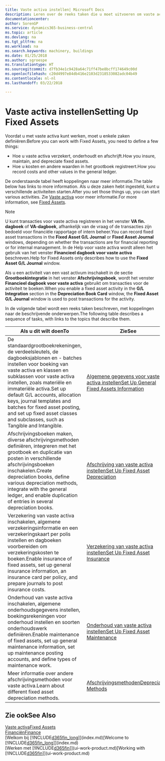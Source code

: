 ```yaml
---
title: Vaste activa instellen| Microsoft Docs
description: Leren over de reeks taken die u moet uitvoeren om vaste activa in te stellen, zoals machines of gebouwen.
documentationcenter: 
author: SorenGP
ms.service: dynamics365-business-central
ms.topic: article
ms.devlang: na
ms.tgt_pltfrm: na
ms.workload: na
ms.search.keywords: machinery, buildings
ms.date: 01/25/2018
ms.author: sgroespe
ms.translationtype: HT
ms.sourcegitcommit: d7fb34e1c9428a64c71ff47be8bcff174649c00d
ms.openlocfilehash: c20d4997e84db416e2103d2318533082adc04b49
ms.contentlocale: nl-nl
ms.lasthandoff: 03/22/2018

---
```

# <a name="setting-up-fixed-assets"></a><span data-ttu-id="9c7a5-103">Vaste activa instellen</span><span class="sxs-lookup"><span data-stu-id="9c7a5-103">Setting Up Fixed Assets</span></span>
<span data-ttu-id="9c7a5-104">Voordat u met vaste activa kunt werken, moet u enkele zaken definiëren:</span><span class="sxs-lookup"><span data-stu-id="9c7a5-104">Before you can work with Fixed Assets, you need to define a few things:</span></span>  

* <span data-ttu-id="9c7a5-105">Hoe u vaste activa verzekert, onderhoudt en afschrijft.</span><span class="sxs-lookup"><span data-stu-id="9c7a5-105">How you insure, maintain, and depreciate fixed assets.</span></span>  
* <span data-ttu-id="9c7a5-106">Hoe u kosten en andere waarden in het grootboek registreert.</span><span class="sxs-lookup"><span data-stu-id="9c7a5-106">How you record costs and other values in the general ledger.</span></span>  

<span data-ttu-id="9c7a5-107">De onderstaande tabel heeft koppelingen naar meer informatie.</span><span class="sxs-lookup"><span data-stu-id="9c7a5-107">The table below has links to more information.</span></span> <span data-ttu-id="9c7a5-108">Als u deze zaken hebt ingesteld, kunt u verschillende activiteiten starten.</span><span class="sxs-lookup"><span data-stu-id="9c7a5-108">After you set those things up, you can start various activities.</span></span> <span data-ttu-id="9c7a5-109">Zie [Vaste activa](fa-manage.md) voor meer informatie.</span><span class="sxs-lookup"><span data-stu-id="9c7a5-109">For more information, see [Fixed Assets](fa-manage.md).</span></span>  

> [!NOTE]  
>   <span data-ttu-id="9c7a5-110">U kunt transacties voor vaste activa registreren in het venster **VA fin. dagboek** of **VA-dagboek**, afhankelijk van de vraag of de transacties zijn bedoeld voor financiële rapportage of intern beheer.</span><span class="sxs-lookup"><span data-stu-id="9c7a5-110">You can record fixed asset transactions in the **Fixed Asset G/L Journal** or **Fixed Asset Journal** windows, depending on whether the transactions are for financial reporting or for internal management.</span></span> <span data-ttu-id="9c7a5-111">In de Help voor vaste activa wordt alleen het gebruik van het venster **Financieel dagboek voor vaste activa** beschreven.</span><span class="sxs-lookup"><span data-stu-id="9c7a5-111">Help for Fixed Assets only describes how to use the **Fixed Asset G/L Journal** window.</span></span>  

<span data-ttu-id="9c7a5-112">Als u een activiteit van een vast activum inschakelt in de sectie **Grootboekintegratie** in het venster **Afschrijvingsboek**, wordt het venster **Financieel dagboek voor vaste activa** gebruikt om transacties voor de activiteit te boeken.</span><span class="sxs-lookup"><span data-stu-id="9c7a5-112">When you enable a fixed asset activity in the **G/L Integration** section in the **Depreciation Book Card** window, the **Fixed Asset G/L Journal** window is used to post transactions for the activity.</span></span>

<span data-ttu-id="9c7a5-113">In de volgende tabel wordt een reeks taken beschreven, met koppelingen naar de beschrijvende onderwerpen.</span><span class="sxs-lookup"><span data-stu-id="9c7a5-113">The following table describes a sequence of tasks, with links to the topics that describe them.</span></span>  

| <span data-ttu-id="9c7a5-114">Als u dit wilt doen</span><span class="sxs-lookup"><span data-stu-id="9c7a5-114">To</span></span> | <span data-ttu-id="9c7a5-115">Zie</span><span class="sxs-lookup"><span data-stu-id="9c7a5-115">See</span></span> |
| --- | --- |
| <span data-ttu-id="9c7a5-116">De standaardgrootboekrekeningen, de verdeelsleutels, de dagboeksjablonen en - batches instellen voor boeking van vaste activa en klassen en subklassen voor vaste activa instellen, zoals materiële en immateriële activa.</span><span class="sxs-lookup"><span data-stu-id="9c7a5-116">Set up default G/L accounts, allocation keys, journal templates and batches for fixed asset posting, and set up fixed asset classes and subclasses, such as Tangible and Intangible.</span></span> |[<span data-ttu-id="9c7a5-117">Algemene gegevens voor vaste activa instellen</span><span class="sxs-lookup"><span data-stu-id="9c7a5-117">Set Up General Fixed Assets Information</span></span>](fa-how-setup-general.md) |
| <span data-ttu-id="9c7a5-118">Afschrijvingsboeken maken, diverse afschrijvingsmethoden definiëren, integreren met het grootboek en duplicatie van posten in verschillende afschrijvingsboeken inschakelen.</span><span class="sxs-lookup"><span data-stu-id="9c7a5-118">Create depreciation books, define various depreciation methods, integrate with the general ledger, and enable duplication of entries in several depreciation books.</span></span> |[<span data-ttu-id="9c7a5-119">Afschrijving van vaste activa instellen</span><span class="sxs-lookup"><span data-stu-id="9c7a5-119">Set Up Fixed Asset Depreciation</span></span>](fa-how-setup-depreciation.md) |
| <span data-ttu-id="9c7a5-120">Verzekering van vaste activa inschakelen, algemene verzekeringsinformatie en een verzekeringskaart per polis instellen en dagboeken voorbereiden om verzekeringskosten te boeken.</span><span class="sxs-lookup"><span data-stu-id="9c7a5-120">Enable insurance of fixed assets, set up general insurance information, an insurance card per policy, and prepare journals to post insurance costs.</span></span> |[<span data-ttu-id="9c7a5-121">Verzekering van vaste activa instellen</span><span class="sxs-lookup"><span data-stu-id="9c7a5-121">Set Up Fixed Asset Insurance</span></span>](fa-how-setup-insurance.md) |
| <span data-ttu-id="9c7a5-122">Onderhoud van vaste activa inschakelen, algemene onderhoudsgegevens instellen, boekingsrekeningen voor onderhoud instellen en soorten onderhoudswerk definiëren.</span><span class="sxs-lookup"><span data-stu-id="9c7a5-122">Enable maintenance of fixed assets, set up general maintenance information, set up maintenance posting accounts, and define types of maintenance work.</span></span> |[<span data-ttu-id="9c7a5-123">Onderhoud van vaste activa instellen</span><span class="sxs-lookup"><span data-stu-id="9c7a5-123">Set Up Fixed Asset Maintenance</span></span>](fa-how-setup-maintenance.md) |
| <span data-ttu-id="9c7a5-124">Meer informatie over andere afschrijvingsmethoden voor vaste activa.</span><span class="sxs-lookup"><span data-stu-id="9c7a5-124">Learn about different fixed asset depreciation methods.</span></span> |[<span data-ttu-id="9c7a5-125">Afschrijvingsmethoden</span><span class="sxs-lookup"><span data-stu-id="9c7a5-125">Depreciation Methods</span></span>](fa-depreciation-methods.md) |

## <a name="see-also"></a><span data-ttu-id="9c7a5-126">Zie ook</span><span class="sxs-lookup"><span data-stu-id="9c7a5-126">See Also</span></span>
[<span data-ttu-id="9c7a5-127">Vaste activa</span><span class="sxs-lookup"><span data-stu-id="9c7a5-127">Fixed Assets</span></span>](fa-manage.md)  
[<span data-ttu-id="9c7a5-128">Financiën</span><span class="sxs-lookup"><span data-stu-id="9c7a5-128">Finance</span></span>](finance.md)  
<span data-ttu-id="9c7a5-129">[Welkom bij [!INCLUDE[d365fin_long](includes/d365fin_long_md.md)]](index.md)</span><span class="sxs-lookup"><span data-stu-id="9c7a5-129">[Welcome to [!INCLUDE[d365fin_long](includes/d365fin_long_md.md)]](index.md)</span></span>  
<span data-ttu-id="9c7a5-130">[Werken met [!INCLUDE[d365fin](includes/d365fin_md.md)]](ui-work-product.md)</span><span class="sxs-lookup"><span data-stu-id="9c7a5-130">[Working with [!INCLUDE[d365fin](includes/d365fin_md.md)]](ui-work-product.md)</span></span>

